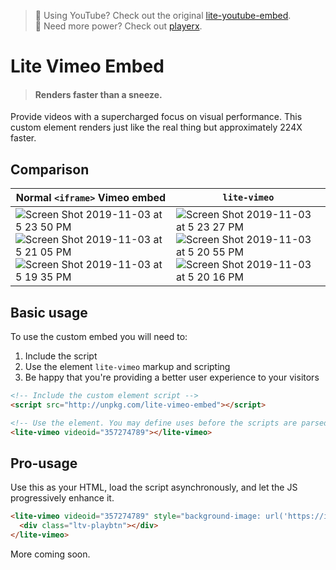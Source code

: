 > 🙋 Using YouTube? Check out the original [lite-youtube-embed](https://github.com/paulirish/lite-youtube-embed).  
> 🦾 Need more power? Check out [playerx](https://github.com/playerxo/playerx).

# Lite Vimeo Embed

> #### Renders faster than a sneeze.

Provide videos with a supercharged focus on visual performance.
This custom element renders just like the real thing but approximately 224X faster.

## Comparison

| Normal `<iframe>` Vimeo embed |  `lite-vimeo` |
|---|---|
|  ![Screen Shot 2019-11-03 at 5 23 50 PM](https://user-images.githubusercontent.com/39191/68095560-5c930d00-fe5f-11e9-8104-e73e77a21287.png)   ![Screen Shot 2019-11-03 at 5 21 05 PM](https://user-images.githubusercontent.com/39191/68095562-5d2ba380-fe5f-11e9-8b5f-18f451b0716d.png)  ![Screen Shot 2019-11-03 at 5 19 35 PM](https://user-images.githubusercontent.com/39191/68095565-5d2ba380-fe5f-11e9-835d-85d37df71f52.png)  | ![Screen Shot 2019-11-03 at 5 23 27 PM](https://user-images.githubusercontent.com/39191/68095561-5d2ba380-fe5f-11e9-9393-e2206a64c8bf.png) ![Screen Shot 2019-11-03 at 5 20 55 PM](https://user-images.githubusercontent.com/39191/68095563-5d2ba380-fe5f-11e9-8f9a-f5c4a774cd56.png)  ![Screen Shot 2019-11-03 at 5 20 16 PM](https://user-images.githubusercontent.com/39191/68095564-5d2ba380-fe5f-11e9-908f-7e12eab8b2ad.png) |

## Basic usage

To use the custom embed you will need to:

1. Include the script
1. Use the element `lite-vimeo` markup and scripting
1. Be happy that you're providing a better user experience to your visitors

```html
<!-- Include the custom element script -->
<script src="http://unpkg.com/lite-vimeo-embed"></script>

<!-- Use the element. You may define uses before the scripts are parsed and executed. -->
<lite-vimeo videoid="357274789"></lite-vimeo>
```

## Pro-usage

Use this as your HTML, load the script asynchronously, and let the JS progressively enhance it.

```html
<lite-vimeo videoid="357274789" style="background-image: url('https://i.vimeocdn.com/video/810965406.webp?mw=1600&mh=900&q=70');">
  <div class="ltv-playbtn"></div>
</lite-vimeo>
```

More coming soon.
